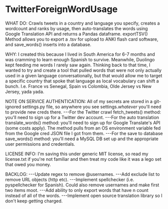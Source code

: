 # TwitterForeignWordUsage
WHAT DO:
Crawls tweets in a country and language you specify, creates a wordcount and ranks by usage, then auto-translates the words using Google Translation API and returns a Pandas dataframe. exportTSV() Method allows you to export a .tsv for upload to ANKI flash card software, and save_words() inserts into a database.

WHY:
I created this because I lived in South America for 6-7 months and was cramming to learn enough Spanish to survive. Meanwhile, Duolingo kept feeding me words I rarely saw again. Thinking back to that time, I wanted to try and create a tool that pulled words that were not only actually used in a given language conversationally, but that would allow me to target a specific country that spoke that language as local vocabulary can shift a bunch. I.e. France vs Senegal, Spain vs Colombia, Olde Jersey vs New Jersey, yada yada.

NOTE ON SERVICE AUTHENTICATION: 
All of my secrets are stored in a git-ignored settings.py file, so anywhere you see settings.*whatever* you'll need to provide new creds there. 
---For the Twitter crawl fetch_tweets() method: you'll need to sign up for a Twitter dev account.
---For the auto translation translate_words() method: you'll need to sign up for Google Translate's API (some costs apply). The method pulls from an OS environment variable fed from the Google cred JSON file I got from them.
---For the save to database save_words() method: you'll need a MySQL DB set up and the appropriate user permissions and credentials.

LICENSE INFO:
I'm saving this under generic MIT license, so read my license.txt if you're not familiar and then treat my code like it was a lego set that owed you money.

BACKLOG:
---Update regex to remove @usernames.
---Add exclude list to remove URL objects (http etc).
---Implement spellchecker (i.e. pyspellchecker for Spanish). Could also remove usernames and make first two items moot.
---Add ability to only export words that have n count instead of all of the words.
---Implement open source translation library so I don't keep getting charged.
